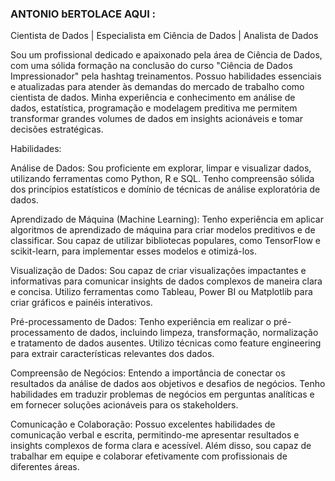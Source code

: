 ### ANTONIO bERTOLACE AQUI :
Cientista de Dados | Especialista em Ciência de Dados | Analista de Dados

Sou um profissional dedicado e apaixonado pela área de Ciência de Dados, com uma sólida formação na conclusão do curso "Ciência de Dados Impressionador" pela hashtag treinamentos. Possuo habilidades essenciais e atualizadas para atender às demandas do mercado de trabalho como cientista de dados. Minha experiência e conhecimento em análise de dados, estatística, programação e modelagem preditiva me permitem transformar grandes volumes de dados em insights acionáveis ​​e tomar decisões estratégicas.

Habilidades:

Análise de Dados: Sou proficiente em explorar, limpar e visualizar dados, utilizando ferramentas como Python, R e SQL. Tenho compreensão sólida dos princípios estatísticos e domínio de técnicas de análise exploratória de dados.

Aprendizado de Máquina (Machine Learning): Tenho experiência em aplicar algoritmos de aprendizado de máquina para criar modelos preditivos e de classificar. Sou capaz de utilizar bibliotecas populares, como TensorFlow e scikit-learn, para implementar esses modelos e otimizá-los.

Visualização de Dados: Sou capaz de criar visualizações impactantes e informativas para comunicar insights de dados complexos de maneira clara e concisa. Utilizo ferramentas como Tableau, Power BI ou Matplotlib para criar gráficos e painéis interativos.

Pré-processamento de Dados: Tenho experiência em realizar o pré-processamento de dados, incluindo limpeza, transformação, normalização e tratamento de dados ausentes. Utilizo técnicas como feature engineering para extrair características relevantes dos dados.

Compreensão de Negócios: Entendo a importância de conectar os resultados da análise de dados aos objetivos e desafios de negócios. Tenho habilidades em traduzir problemas de negócios em perguntas analíticas e em fornecer soluções acionáveis ​​para os stakeholders.

Comunicação e Colaboração: Possuo excelentes habilidades de comunicação verbal e escrita, permitindo-me apresentar resultados e insights complexos de forma clara e acessível. Além disso, sou capaz de trabalhar em equipe e colaborar efetivamente com profissionais de diferentes áreas.
